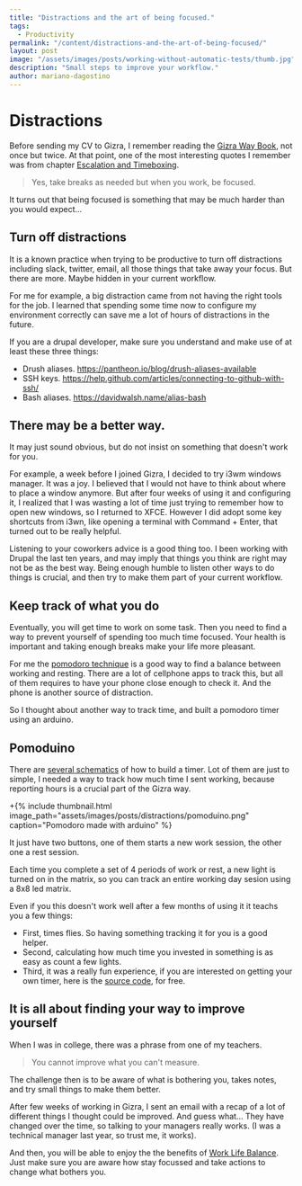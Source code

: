 ```yaml
---
title: "Distractions and the art of being focused."
tags:
  - Productivity
permalink: "/content/distractions-and-the-art-of-being-focused/"
layout: post
image: "/assets/images/posts/working-without-automatic-tests/thumb.jpg"
description: "Small steps to improve your workflow."
author: mariano-dagostino
---
```


# Distractions

Before sending my CV to Gizra, I remember reading the [Gizra Way
Book](https://www.thegizraway.com/), not once but twice. At that point, one of
the most interesting quotes I remember was from chapter [Escalation and
Timeboxing](https://www.thegizraway.com/escalation_and_timeboxing.html).

> Yes, take breaks as needed but when you work, be focused.

It turns out that being focused is something that may be much harder than you
would expect...

## Turn off distractions

It is a known practice when trying to be productive to turn off distractions
including slack, twitter, email, all those things that take away your focus.
But there are more. Maybe hidden in your current workflow.

For me for example, a big distraction came from not having the right tools for
the job. I learned that spending some time now to configure my environment
correctly can save me a lot of hours of distractions in the future.

If you are a drupal developer, make sure you understand and make use of at least
these three things:

- Drush aliases. https://pantheon.io/blog/drush-aliases-available
- SSH keys. https://help.github.com/articles/connecting-to-github-with-ssh/
- Bash aliases. https://davidwalsh.name/alias-bash

## There may be a better way.

It may just sound obvious, but do not insist on something that doesn't work for
you.

For example, a week before I joined Gizra, I decided to try i3wm windows
manager. It was a joy. I believed that I would not have to think about where to
place a window anymore. But after four weeks of using it and configuring it,
I realized that I was wasting a lot of time just trying to remember how to open
new windows, so I returned to XFCE. However I did adopt some key shortcuts from
i3wn, like opening a terminal with Command + Enter, that turned out to be
really helpful.

Listening to your coworkers advice is a good thing too. I been working with
Drupal the last ten years, and may imply that things you think are right may not
be as the best way. Being enough humble to listen other ways to do things is
crucial, and then try to make them part of your current workflow.

## Keep track of what you do

Eventually, you will get time to work on some task. Then you need to find a way
to prevent yourself of spending too much time focused. Your health is important
and taking enough breaks make your life more pleasant.

For me the [pomodoro
technique](https://en.wikipedia.org/wiki/Pomodoro_Technique) is a good way to
find a balance between working and resting. There are a lot of cellphone apps
to track this, but all of them requires to have your phone close enough to
check it. And the phone is another source of distraction.

So I thought about another way to track time, and built a pomodoro timer using
an arduino.

## Pomoduino

There are [several
schematics](https://www.makeuseof.com/tag/pomoduino-make-arduino-powered-pomodoro-timer/)
of how to build a timer. Lot of them are just to simple, I needed a way to
track how much time I sent working, because reporting hours is a crucial part
of the Gizra way.

+{% include thumbnail.html image_path="assets/images/posts/distractions/pomoduino.png" caption="Pomodoro made with arduino" %}

It just have two buttons, one of them starts a new work session, the other one
a rest session.

Each time you complete a set of 4 periods of work or rest, a new light is
turned on in the matrix, so you can track an entire working day sesion using
a 8x8 led matrix.

Even if you this doesn't work well after a few months of using it it teachs you
a few things:

- First, times flies. So having something tracking it for you is a good helper.
- Second, calculating how much time you invested in something is as easy as
  count a few lights.
- Third, it was a really fun experience, if you are interested on getting your
  own timer, here is the [source
  code](https://github.com/mariano-dagostino/pomoduino), for free.

## It is all about finding your way to improve yourself

When I was in college, there was a phrase from one of my teachers.

> You cannot improve what you can't measure.

The challenge then is to be aware of what is bothering you, takes notes, and
try small things to make them better.

After few weeks of working in Gizra, I sent an email with a recap of a lot of
different things I thought could be improved. And guess what... They have
changed over the time, so talking to your managers really works. (I was
a technical manager last year, so trust me, it works).

And then, you will be able to enjoy the the benefits of [Work Life
Balance](https://www.thegizraway.com/work_life_balance.html). Just make sure
you are aware how stay focussed and take actions to change what bothers you.
